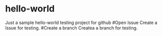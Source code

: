 # hello-world
Just a sample hello-world testing project for github
#Open Issue
Create a Issue for testing. 
#Create a branch 
Createa a branch for testing.
